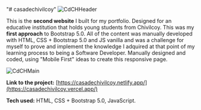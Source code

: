 "# casadechivilcoy" 
![CdCHHeader](https://user-images.githubusercontent.com/103332103/218278209-12162eac-c471-47f9-9c6e-63112c1e7848.png)

This is the **second website** I built for my portfolio. Designed for an educative institution that holds young students from Chivilcoy. This was my **first approach** to Bootstrap 5.0. All of the content was manually developed with HTML, CSS + Bootstrap 5.0 and JS vanilla and was a challenge for myself to prove and implement the knowledge I adquired at that point of my learning process to being a Software Developer. Manually designed and coded, using "Mobile First" ideas to create this responsive page.

![CdCHMain](https://user-images.githubusercontent.com/103332103/218278343-a0d8f33d-547a-46d5-8202-91eadc7ac5b0.png)


**Link to the project:** [https://casadechivilcoy.netlify.app/](https://casadechivilcoy.vercel.app/)

**Tech used:** HTML, CSS + Bootstrap 5.0, JavaScript.
